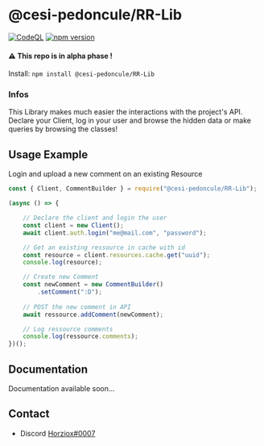 # @cesi-pedoncule/RR-Lib

<p>
  <a href="https://github.com/cesi-pedoncule/RR-Lib/actions"><img src="https://github.com/cesi-pedoncule/RR-Lib/actions/workflows/codeql.yml/badge.svg" alt="CodeQL" /></a>
  <a href="https://www.npmjs.com/package/@cesi-pedoncule/RR-Lib"><img src="https://img.shields.io/npm/v/@cesi-pedoncule/RR-Lib.svg?maxAge=3600" alt="npm version" /></a>
</p>

#### :warning: This repo is in alpha phase !

Install: `npm install @cesi-pedoncule/RR-Lib`

### Infos

This Library makes much easier the interactions with the project's API.
Declare your Client, log in your user and browse the hidden data or make queries by browsing the classes!

## Usage Example

Login and upload a new comment on an existing Resource
```javascript
const { Client, CommentBuilder } = require("@cesi-pedoncule/RR-Lib");

(async () => {

    // Declare the client and login the user
    const client = new Client();
    await client.auth.login("me@mail.com", "password");

    // Get an existing ressource in cache with id
    const resource = client.resources.cache.get("uuid");
    console.log(resource);

    // Create new Comment
    const newComment = new CommentBuilder()
        .setComment(":D");
    
    // POST the new comment in API
    await ressource.addComment(newComment);

    // Log ressource comments
    console.log(ressource.comments);
})();
```

## Documentation
Documentation available soon...

## Contact
- Discord [Horziox#0007](https://discord.com/users/340212760870649866)
